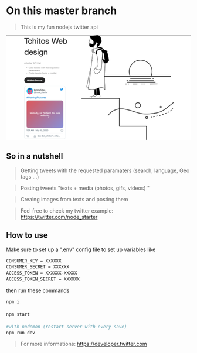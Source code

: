 # On this master branch 

> This is my fun nodejs twitter api 

![](public/homePage.png)


## So in a nutshell

  > Getting tweets with the requested paramaters (search, language, Geo tags ...) 

  > Posting tweets "texts + media (photos, gifs, videos) "

  > Creaing images from texts and posting them

> Feel free to check my twitter example:  https://twitter.com/node_starter


## How to use
  
  Make sure to set up a ".env" config file to set up variables like 
  
    
```bash
CONSUMER_KEY = XXXXXX
CONSUMER_SECRET = XXXXXX
ACCESS_TOKEN = XXXXXX-XXXXX
ACCESS_TOKEN_SECRET = XXXXXX
```
  then run these commands 
  
```bash
npm i

npm start

#with nodemon (restart server with every save)
npm run dev

```


> For more informations: https://developer.twitter.com
